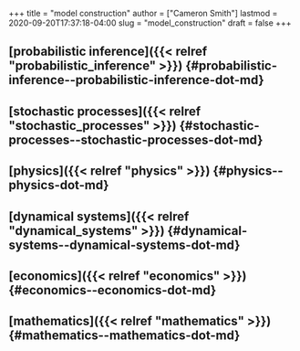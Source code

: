 +++
title = "model construction"
author = ["Cameron Smith"]
lastmod = 2020-09-20T17:37:18-04:00
slug = "model_construction"
draft = false
+++

## [probabilistic inference]({{< relref "probabilistic_inference" >}}) {#probabilistic-inference--probabilistic-inference-dot-md}


## [stochastic processes]({{< relref "stochastic_processes" >}}) {#stochastic-processes--stochastic-processes-dot-md}


## [physics]({{< relref "physics" >}}) {#physics--physics-dot-md}


## [dynamical systems]({{< relref "dynamical_systems" >}}) {#dynamical-systems--dynamical-systems-dot-md}


## [economics]({{< relref "economics" >}}) {#economics--economics-dot-md}


## [mathematics]({{< relref "mathematics" >}}) {#mathematics--mathematics-dot-md}
